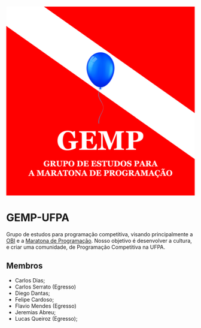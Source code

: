 ![GEMP logo](images/logo.png#100x100)
# GEMP-UFPA
Grupo de estudos para programação competitiva, visando principalmente a [OBI](https://olimpiada.ic.unicamp.br/) e a [Maratona de Programação](http://maratona.sbc.org.br/). Nosso objetivo é desenvolver a cultura, e criar uma comunidade, de Programação Competitiva na UFPA.

## Membros
- Carlos Dias;
- Carlos Serrato (Egresso)
- Diego Dantas;
- Felipe Cardoso;
- Flavio Mendes (Egresso)
- Jeremias Abreu;
- Lucas Queiroz (Egresso);
